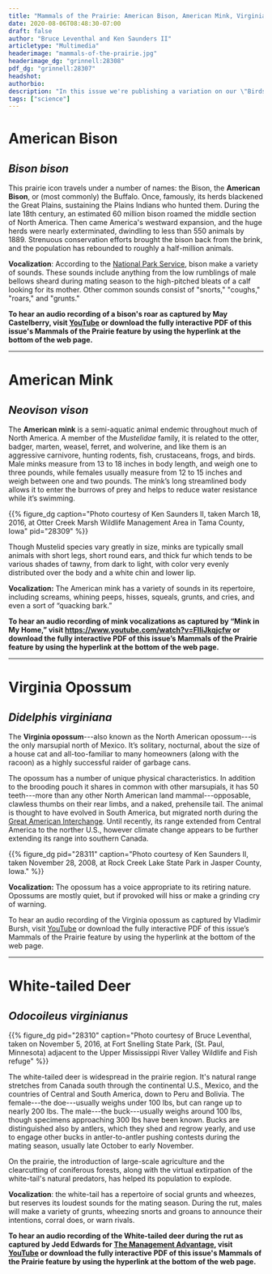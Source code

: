 ```yaml
---
title: "Mammals of the Prairie: American Bison, American Mink, Virginia Opossum and White-tailed Deer"
date: 2020-08-06T08:48:30-07:00
draft: false
author: "Bruce Leventhal and Ken Saunders II"
articletype: "Multimedia"
headerimage: "mammals-of-the-prairie.jpg"
headerimage_dg: "grinnell:28308"
pdf_dg: "grinnell:28307"
headshot:
authorbio:
description: "In this issue we're publishing a variation on our \"Birds of the Prairie\" feature. This time, it's \"Mammals of the Prairie.\""
tags: ["science"]
---
```


# American Bison

## *Bison bison*

This prairie icon travels under a number of names: the Bison, the
**American Bison**, or (most commonly) the Buffalo. Once, famously, its
herds blackened the Great Plains, sustaining the Plains Indians who
hunted them. During the late 18th century, an estimated 60 million bison
roamed the middle section of North America. Then came America's westward
expansion, and the huge herds were nearly exterminated, dwindling to
less than 550 animals by 1889. Strenuous conservation efforts brought
the bison back from the brink, and the population has rebounded to
roughly a half-million animals.

**Vocalization**: According to the [National Park Service](https://www.nps.gov/articles/bison-bellows-6-23-16.htm), bison make a variety of sounds. These sounds include anything from the low rumblings of male bellows sheard during mating season to the high-pitched bleats of a calf looking for its mother. Other common sounds consist of "snorts," "coughs," "roars," and "grunts."

**To hear an audio recording of a bison's roar as captured by May
Castelberry, visit [YouTube](https://www.youtube.com/watch?v=LgBZR3UGzds)
or download the fully interactive PDF of this issue's Mammals of the
Prairie feature by using the hyperlink at the bottom of the web page.**

<hr/>

# American Mink

## *Neovison vison*

The **American mink** is a semi-aquatic animal endemic throughout much of North America. A member of the *Mustelidae* family, it is related to the otter, badger, marten, weasel, ferret, and wolverine, and like them is an aggressive carnivore, hunting rodents, fish, crustaceans, frogs, and birds. Male minks measure from 13 to 18 inches in body length, and weigh one to three pounds, while females usually measure from 12 to 15 inches and weigh between one and two pounds. The mink’s long streamlined body allows it to enter the burrows of prey and helps to reduce water resistance while it’s swimming.

{{% figure_dg caption="Photo courtesy of Ken Saunders II, taken March 18, 2016, at Otter Creek Marsh Wildlife Management Area in Tama County, Iowa" pid="28309" %}}

Though Mustelid species vary greatly in size, minks are typically small animals with short legs, short round ears, and thick fur which tends to be various shades of tawny, from dark to light, with color very evenly distributed over the body and a white chin and lower lip.

**Vocalization:** The American mink has a variety of sounds in its repertoire, including screams, whining peeps, hisses, squeals, grunts, and cries, and even a sort of “quacking bark.”

**To hear an audio recording of mink vocalizations as captured by “Mink in My Home,” visit https://www.youtube.com/watch?v=FIIiJkqjcfw or download the fully interactive PDF of this issue’s Mammals of the Prairie feature by using the hyperlink at the bottom of the web page.**

<hr/>

# Virginia Opossum

## *Didelphis virginiana*

The **Virginia opossum**---also known as the North American opossum---is the only marsupial north of Mexico. It’s solitary, nocturnal, about the size of a house cat and all-too-familiar to many homeowners (along with the racoon) as a highly successful raider of garbage cans.

The opossum has a number of unique physical characteristics. In addition to the brooding pouch it shares in common with other marsupials, it has 50 teeth---more than any other North American land mammal---opposable, clawless thumbs on their rear limbs, and a naked, prehensile tail. The animal is thought to have evolved in South America, but migrated north during the [Great American Interchange](https://en.wikipedia.org/wiki/Great_American_Interchange). Until recently, its range extended from Central America to the norther U.S., however climate change appears to be further extending its range into southern Canada.

{{% figure_dg pid="28311" caption="Photo courtesy of Ken Saunders II, taken November 28, 2008, at Rock Creek Lake State Park in Jasper County, Iowa." %}}

**Vocalization:** The opossum has a voice appropriate to its retiring nature. Opossums are mostly quiet, but if provoked will hiss or make a grinding cry of warning.

To hear an audio recording of the Virginia opossum as captured by Vladimir Bursh, visit [YouTube](https://www.youtube.com/watch?v=lUGGAt4XjEo) or download the fully interactive PDF of this issue’s Mammals of the Prairie feature by using the hyperlink at the bottom of the web page.

<hr/>

# White-tailed Deer

## *Odocoileus virginianus*

{{% figure_dg pid="28310" caption="Photo courtesy of Bruce Leventhal, taken on November 5, 2016, at Fort Snelling State Park, (St. Paul, Minnesota) adjacent to the Upper Mississippi River Valley Wildlife and Fish refuge" %}}

The white-tailed deer is widespread in the prairie region. It's natural
range stretches from Canada south through the continental U.S., Mexico,
and the countries of Central and South America, down to Peru and
Bolivia. The female---the doe---usually weighs under 100 lbs, but can
range up to nearly 200 lbs. The male---the buck---usually weighs around
100 lbs, though specimens approaching 300 lbs have been known. Bucks are
distinguished also by antlers, which they shed and regrow yearly, and
use to engage other bucks in antler-to-antler pushing contests during
the mating season, usually late October to early November.

On the prairie, the introduction of large-scale agriculture and the
clearcutting of coniferous forests, along with the virtual extirpation
of the white-tail's natural predators, has helped its population to
explode.

**Vocalization**: the white-tail has a repertoire of social grunts and
wheezes, but reserves its loudest sounds for the mating season. During
the rut, males will make a variety of grunts, wheezing snorts and groans
to announce their intentions, corral does, or warn rivals.

**To hear an audio recording of the White-tailed deer during the rut as
captured by Jedd Edwards for [The Management Advantage](http://themanagementadvantage.com), visit [YouTube](https://www.youtube.com/watch?v=k6ewlw1TR18&list=PLKojR8gDtxmznFJO\_aoTOXAvjUjc3N7JK)
or download the fully interactive PDF of this issue's Mammals of the
Prairie feature by using the hyperlink at the bottom of the web page.**
